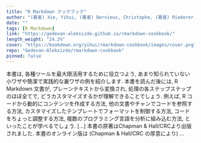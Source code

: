 ```yaml
---
title: "R Markdown クックブック"
author: "(著者) Xie, Yihui, (著者) Dervieux, Christophe, (著者) Riederer, Emily, (翻訳者) Katagiri, Satoshi (片桐 智志)"
date: ""
tags: [R Markdown]
link: "https://gedevan-aleksizde.github.io/rmarkdown-cookbook/"
length_weight: "24.2%"
cover: "https://bookdown.org/yihui/rmarkdown-cookbook/images/cover.png"
repo: "Gedevan-Aleksizde/rmarkdown-cookbook"
pinned: false
---
```


本書は, 各種ツールを最大限活用するために役立つよう, あまり知られていない小ワザや簡潔で実践的な裏ワザの例を紹介します. 本書を読んだ後には, R Markdown 文書が, プレーンテキストから変換され, 処理の各ステップステップのほぼ全てで, どうカスタマイズするかが理解できることでしょう. 例えば, R コードから動的にコンテンツを作成する方法, 他の文書やチャンでコードを参照する方法, カスタマイズしたテンプレートでフォーマットを制御する方法, コードをちょっと調整する方法, 複数のプログラミング言語を分析に組み込む方法, といったことが学べるでしょう. [...] 本書の原著はChapman & Hall/CRCより出版されました. 本書のオンライン版は (Chapman & Hall/CRC の厚意により)  ...
